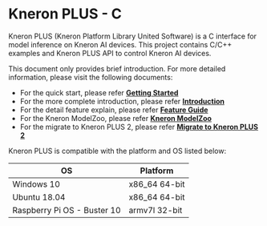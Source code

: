 # Kneron PLUS - C

Kneron PLUS (Kneron Platform Library United Software) is a C interface for model inference on Kneron AI devices. This project contains C/C++ examples and Kneron PLUS API to control Kneron AI devices.

This document only provides brief introduction.
For more detailed information, please visit the following documents:

- For the quick start, please refer [**Getting Started**](./getting_started.md)
- For the more complete introduction, please refer [**Introduction**](./introduction/index.md)
- For the detail feature explain, please refer [**Feature Guide**](./feature_guide/index.md)
- For the Kneron ModelZoo, please refer [**Kneron ModelZoo**](./modelzoo/index.md)
- For the migrate to Kneron PLUS 2, please refer [**Migrate to Kneron PLUS 2**](./api_migration/index.md)

Kneron PLUS is compatible with the platform and OS listed below:

| OS                          | Platform
|-----------------------------|---------------
| Windows 10                  | x86_64 64-bit
| Ubuntu 18.04                | x86_64 64-bit
| Raspberry Pi OS - Buster 10 | armv7l 32-bit
